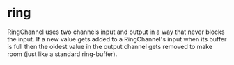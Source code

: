 # ring

RingChannel uses two channels input and output in a way that never blocks the input.
If a new value gets added to a RingChannel's input when its buffer is full then the oldest
value in the output channel gets removed to make room (just like a standard ring-buffer).